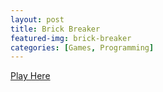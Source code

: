 ```yaml
---
layout: post
title: Brick Breaker
featured-img: brick-breaker
categories: [Games, Programming]
---
```


[Play Here](https://bprinsta.github.io/brick_breaker "Brick Breaker")